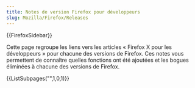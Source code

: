 ```yaml
---
title: Notes de version Firefox pour développeurs
slug: Mozilla/Firefox/Releases
---
```


{{FirefoxSidebar}}

Cette page regroupe les liens vers les articles « Firefox X pour les développeurs » pour chacune des versions de Firefox. Ces notes vous permettent de connaître quelles fonctions ont été ajoutées et les bogues éliminées à chacune des versions de Firefox.

{{ListSubpages("",1,0,1)}}
